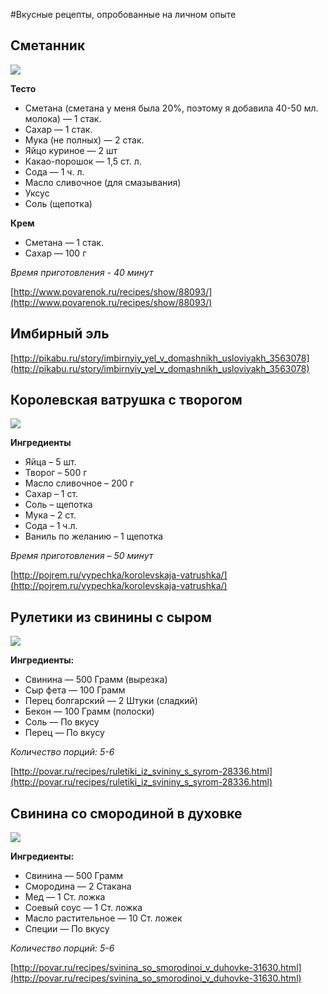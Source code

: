 #Вкусные рецепты, опробованные на личном опыте

## Сметанник

![](http://www.povarenok.ru/data/cache/2014apr/09/18/714708_21922-300x0.jpg)

**Тесто**

* Сметана	(сметана у меня была 20%, поэтому я добавила 40-50 мл. молока) — 1 стак.
* Сахар	— 1 стак.
* Мука	(не полных) — 2 стак.
* Яйцо куриное	— 2 шт
* Какао-порошок	— 1,5 ст. л.
* Сода	— 1 ч. л.
* Масло сливочное	(для смазывания)
* Уксус
* Соль	(щепотка)

**Крем**

* Сметана	— 1 стак.
* Сахар	— 100 г

*Время приготовления - 40 минут*

[http://www.povarenok.ru/recipes/show/88093/](http://www.povarenok.ru/recipes/show/88093/)

## Имбирный эль

[http://pikabu.ru/story/imbirnyiy_yel_v_domashnikh_usloviyakh_3563078](http://pikabu.ru/story/imbirnyiy_yel_v_domashnikh_usloviyakh_3563078)

## Королевская ватрушка с творогом

![](http://pojrem.ru/img/k-588-00.jpg)

**Ингредиенты**

* Яйца – 5 шт.
* Творог – 500 г
* Масло сливочное – 200 г
* Сахар – 1 ст.
* Соль – щепотка
* Мука – 2 ст.
* Сода – 1 ч.л.
* Ваниль по желанию – 1 щепотка

*Время приготовления – 50 минут*

[http://pojrem.ru/vypechka/korolevskaja-vatrushka/](http://pojrem.ru/vypechka/korolevskaja-vatrushka/)

## Рулетики из свинины с сыром

![](http://img.povar.ru/uploads/33/0a/8c/09/ruletiki_iz_svinini_s_sirom-177053.jpg)

**Ингредиенты:**

* Свинина — 500 Грамм (вырезка)
* Сыр фета — 100 Грамм
* Перец болгарский — 2 Штуки (сладкий)
* Бекон — 100 Грамм (полоски)
* Соль — По вкусу
* Перец — По вкусу

*Количество порций: 5-6*

[http://povar.ru/recipes/ruletiki_iz_svininy_s_syrom-28336.html](http://povar.ru/recipes/ruletiki_iz_svininy_s_syrom-28336.html)

## Свинина со смородиной в духовке

![](http://img.povar.ru/uploads/1d/6a/4e/9a/svinina_so_smorodinoi_v_duhovke-203382.jpg)

**Ингредиенты:**

* Свинина  — 500 Грамм
* Смородина  — 2 Стакана
* Мед — 1 Ст. ложка
* Соевый соус — 1 Ст. ложка
* Масло растительное  — 10 Ст. ложек
* Специи — По вкусу

*Количество порций: 5-6*

[http://povar.ru/recipes/svinina_so_smorodinoi_v_duhovke-31630.html](http://povar.ru/recipes/svinina_so_smorodinoi_v_duhovke-31630.html)
